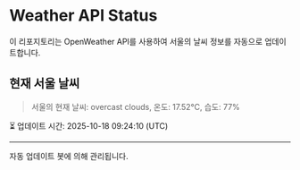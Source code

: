 
# Weather API Status

이 리포지토리는 OpenWeather API를 사용하여 서울의 날씨 정보를 자동으로 업데이트합니다.

## 현재 서울 날씨
> 서울의 현재 날씨: overcast clouds, 온도: 17.52°C, 습도: 77%

⏳ 업데이트 시간: 2025-10-18 09:24:10 (UTC)

---
자동 업데이트 봇에 의해 관리됩니다.

